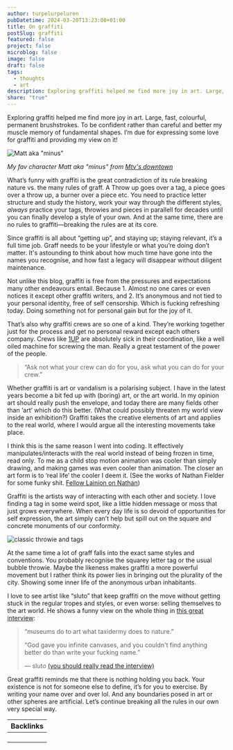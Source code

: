 ```yaml
---
author: turpelurpeluren
pubDatetime: 2024-03-20T13:23:00+01:00
title: On graffiti
postSlug: graffiti
featured: false
project: false
microblog: false
image: false
draft: false
tags:
  - thoughts
  - art
description: Exploring graffiti helped me find more joy in art. Large, fast, colourful, permanent brushstrokes. To be confident rather than careful and better my muscle memory of fundamental shapes. I’m due for expressing some love for graffiti and providing my view on it!
share: "true"
---
```

Exploring graffiti helped me find more joy in art. Large, fast, colourful, permanent brushstrokes. To be confident rather than careful and better my muscle memory of fundamental shapes. I’m due for expressing some love for graffiti and providing my view on it!

![Matt aka "minus"](@assets/images/matt.jpg)<figcaption>*My fav character Matt aka "minus" from [Mtv's downtown](https://www.youtube.com/watch?v=u4jFT9jYB78)*</figcaption>


What’s funny with graffiti is the great contradiction of its rule breaking nature vs. the many rules of graff. A Throw up goes over a tag, a piece goes over a throw up, a burner over a piece etc. You need to practice letter structure and study the history, work your way through the different styles, *always* practice your tags, throwies and pieces in parallell for decades until you can finally develop a style of your own. And at the same time, there are no rules to graffiti—breaking the rules are at its core.

Since graffiti is all about “getting up”, and staying up; staying relevant, it’s a full time job. Graff needs to be your lifestyle or what you’re doing don’t matter. It's astounding to think about how much time have gone into the names you recognise, and how fast a legacy will disappear without diligent maintenance. 

Not unlike this blog, graffiti is free from the pressures and expectations many other endeavours entail. Because 1. Almost no one cares or even notices it except other graffiti writers, and 2. It’s anonymous and not tied to your personal identity, free of self censorship. Which is fucking refreshing today. Doing something not for personal gain but for the joy of it.

That’s also why graffiti crews are so one of a kind. They’re working together just for the process and get no personal reward except each others company. Crews like [1UP](https://m.youtube.com/watch?v=HyjZ-zHzXN0&t=1m30s) are absolutely sick in their coordination, like a well oiled machine for screwing the man. Really a great testament of the power of the people. 

> “Ask not what your crew can do for you, ask what you can do for your crew.”

Whether graffiti is art or vandalism is a polarising subject. I have in the latest years become a bit fed up with (boring) art, or the art world. In my opinion art should really push the envelope, and today there are many fields other than ‘art’ which do this better. (What could possibly threaten my world view inside an exhibition?) Graffiti takes the creative elements of art and applies to the real world, where I would argue all the interesting movements take place. 

I think this is the same reason I went into coding. It effectively manipulates/interacts with the real world instead of being frozen in time, read only. To me as a child stop motion animation was cooler than simply drawing, and making games was even cooler than animation. The closer an art form is to ‘real life’ the cooler I deem it. (See the works of Nathan Fielder for some funky shit. [Fellow Lainion on Nathan]())

Graffiti is the artists way of interacting with each other and society. I love finding a tag in some weird spot, like a little hidden message or moss that just grows everywhere. When every day life is so devoid of opportunities for self expression, the art simply can’t help but spill out on the square and concrete monuments of our conformity.

![classic throwie and tags](@assets/images/tags-throwie.png)

At the same time a lot of graff falls into the exact same styles and conventions. You probably recognise the squarey letter tag or the usual bubble throwie. Maybe the likeness makes graffiti a more powerful movement but I rather think its power lies in bringing out the plurality of the city. Showing some inner life of the anonymous urban inhabitants.

I love to see artist like “sluto” that keep graffiti on the move without getting stuck in the regular tropes and styles, or even worse: selling themselves to the art world. He shows a funny view on the whole thing in [this great interview](https://www.thegadflymagazine.org/home-1/yaydhj9qxi1grz80hs40my9h3i3oxi):

> “museums do to art what taxidermy does to nature.”
> 
> “God gave you infinite canvases, and you couldn't find anything better do than write your fucking name.”
> 
> — sluto [(you should really read the interview)](https://www.thegadflymagazine.org/home-1/yaydhj9qxi1grz80hs40my9h3i3oxi)

Great graffiti reminds me that there is nothing holding you back. Your existence is not for someone else to define, it’s for you to exercise. By writing your name over and over lol. And any boundaries posed in art or other spheres are artificial. Let’s continue breaking all the rules in our own very special way.

| Backlinks |
| --------- |
| <ul></ul> |
